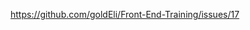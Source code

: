 <!--
 * @Author: miao yu
 * @Date: 2020-02-25 08:39:08
 * @LastEditors: miao yu
 * @LastEditTime: 2020-02-25 08:39:50
 * @Description: 
 -->
https://github.com/goldEli/Front-End-Training/issues/17
